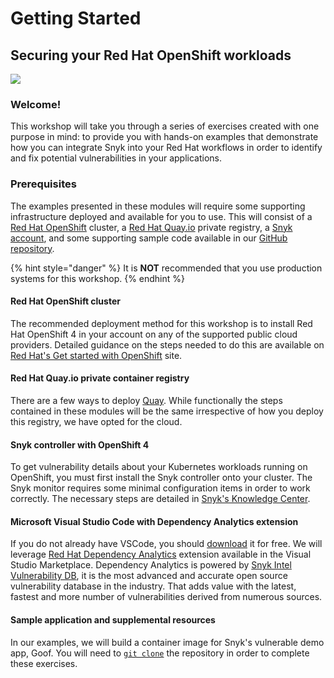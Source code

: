 # Getting Started

## Securing your Red Hat OpenShift workloads

![](https://github.com/snyk/user-docs/tree/695c746d1b207ffdf923b84e4590d31b29e2cc73/docs/.gitbook/assets/redhat-snyk-pipeline%20%281%29.png)

### Welcome!

This workshop will take you through a series of exercises created with one purpose in mind: to provide you with hands-on examples that demonstrate how you can integrate Snyk into your Red Hat workflows in order to identify and fix potential vulnerabilities in your applications.

### Prerequisites

The examples presented in these modules will require some supporting infrastructure deployed and available for you to use. This will consist of a [Red Hat OpenShift](http://try.openshift.com/) cluster, a [Red Hat Quay.io](https://quay.io/) private registry, a [Snyk account](https://app.snyk.io/login), and some supporting sample code available in our [GitHub repository](https://github.com/snyk-partners/patterns-library-redhat).

{% hint style="danger" %}
It is **NOT** recommended that you use production systems for this workshop.
{% endhint %}

#### Red Hat OpenShift cluster

The recommended deployment method for this workshop is to install Red Hat OpenShift 4 in your account on any of the supported public cloud providers. Detailed guidance on the steps needed to do this are available on [Red Hat's Get started with OpenShift](https://www.openshift.com/try) site.

#### Red Hat Quay.io private container registry

There are a few ways to deploy [Quay](https://quay.io/). While functionally the steps contained in these modules will be the same irrespective of how you deploy this registry, we have opted for the cloud.

#### Snyk controller with OpenShift 4

To get vulnerability details about your Kubernetes workloads running on OpenShift, you must first install the Snyk controller onto your cluster. The Snyk monitor requires some minimal configuration items in order to work correctly. The necessary steps are detailed in [Snyk's Knowledge Center](https://support.snyk.io/hc/en-us/articles/360006548317#UUID-7b1c8c43-51a6-d807-5623-e2338f830623).

#### Microsoft Visual Studio Code with Dependency Analytics extension

If you do not already have VSCode, you should [download](https://code.visualstudio.com/download) it for free. We will leverage [Red Hat Dependency Analytics](https://marketplace.visualstudio.com/items?itemName=redhat.fabric8-analytics) extension available in the Visual Studio Marketplace. Dependency Analytics is powered by [Snyk Intel Vulnerability DB](https://snyk.io/product/vulnerability-database/), it is the most advanced and accurate open source vulnerability database in the industry. That adds value with the latest, fastest and more number of vulnerabilities derived from numerous sources.

#### Sample application and supplemental resources

In our examples, we will build a container image for Snyk's vulnerable demo app, Goof. You will need to [`git clone`](https://github.com/snyk-partners/patterns-library-redhat.git) the repository in order to complete these exercises.

